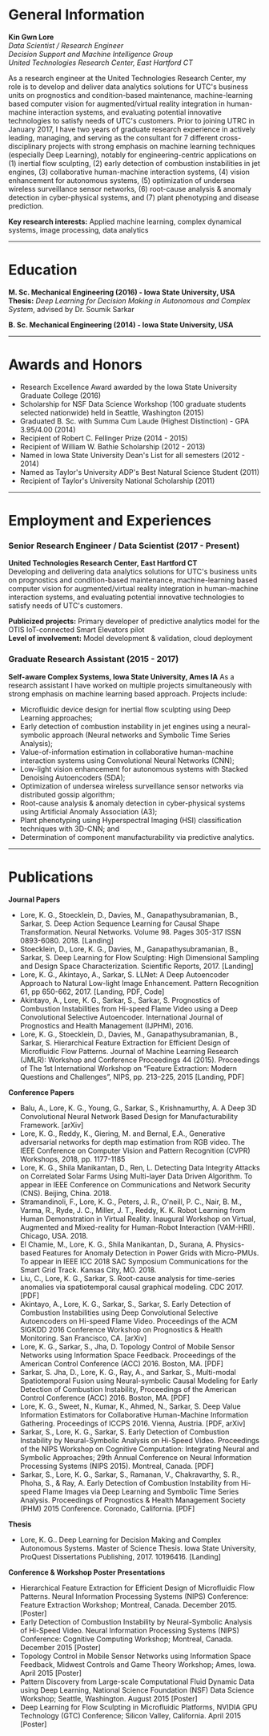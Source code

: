# General Information

**Kin Gwn Lore**  
*Data Scientist / Research Engineer  
Decision Support and Machine Intelligence Group  
United Technologies Research Center, East Hartford CT*  

As a research engineer at the United Technologies Research Center, my role is to develop and deliver data analytics solutions for UTC's business units on prognostics and condition-based maintenance, machine-learning based computer vision for augmented/virtual reality integration in human-machine interaction systems, and evaluating potential innovative technologies to satisfy needs of UTC's customers. Prior to joining UTRC in January 2017, I have two years of graduate research experience in actively leading, managing, and serving as the consultant for 7 different cross-disciplinary projects with strong emphasis on machine learning techniques (especially Deep Learning), notably for engineering-centric applications on (1) inertial flow sculpting, (2) early detection of combustion instabilities in jet engines, (3) collaborative human-machine interaction systems, (4) vision enhancement for autonomous systems, (5) optimization of undersea wireless surveillance sensor networks, (6) root-cause analysis & anomaly detection in cyber-physical systems, and (7) plant phenotyping and disease prediction.

**Key research interests:** ​Applied machine learning, complex dynamical systems, image processing, data analytics

-----

# Education

**M. Sc. Mechanical Engineering (2016) - Iowa State University, USA**  
**Thesis:** *Deep Learning for Decision Making in Autonomous and Complex System*, advised by Dr. Soumik Sarkar

**B. Sc. Mechanical Engineering (2014) - Iowa State University, USA**

-----

# Awards and Honors
- Research Excellence Award awarded by the Iowa State University Graduate College (2016)
- Scholarship for NSF Data Science Workshop (100 graduate students selected nationwide) held in Seattle, Washington (2015)
- Graduated B. Sc. with Summa Cum Laude (Highest Distinction) - GPA 3.95/4.00 (2014)
- Recipient of Robert C. Fellinger Prize (2014 - 2015)
- Recipient of William W. Bathie Scholarship (2012 - 2013)
- Named in Iowa State University Dean's List for all semesters (2012 - 2014)​
- Named as Taylor's University ADP's Best Natural Science Student (2011)
- Recipient of Taylor's University National Scholarship (2011)

-----

# Employment and Experiences

### Senior Research Engineer / Data Scientist (2017 - Present)  
**United Technologies Research Center, East Hartford CT**  
Developing and delivering data analytics solutions for UTC's business units on prognostics and condition-based maintenance, machine-learning based computer vision for augmented/virtual reality integration in human-machine interaction systems, and evaluating potential innovative technologies to satisfy needs of UTC's customers.

**Publicized projects:** Primary developer of predictive analytics model for the OTIS IoT-connected Smart Elevators pilot  
**Level of involvement:** Model development & validation, cloud deployment  

### Graduate Research Assistant (2015 - 2017)
**Self-aware Complex Systems, Iowa State University, Ames IA**
As a research assistant I have worked on multiple projects simultaneously with strong emphasis on machine learning based approach. Projects include:
- Microfluidic device design for inertial flow sculpting using Deep Learning approaches;
- Early detection of combustion instability in jet engines using a neural-symbolic approach (Neural networks and Symbolic Time Series Analysis);
- Value-of-information estimation in collaborative human-machine interaction systems using Convolutional Neural Networks (CNN);
- Low-light vision enhancement for autonomous systems with Stacked Denoising Autoencoders (SDA);
- Optimization of undersea wireless surveillance sensor networks via distributed gossip algorithm;
- Root-cause analysis & anomaly detection in cyber-physical systems using Artificial Anomaly Association (A3);
- Plant phenotyping using Hyperspectral Imaging (HSI) classification techniques with 3D-CNN; and
- Determination of component manufacturability via predictive analytics.

-----

# Publications

**Journal Papers**  
- Lore, K. G., Stoecklein, D., Davies, M., Ganapathysubramanian, B., Sarkar, S. Deep Action Sequence Learning for Causal Shape Transformation. Neural Networks. Volume 98. Pages 305-317 ISSN 0893-6080. 2018. [Landing]
- Stoecklein, D., Lore, K. G., Davies, M., Ganapathysubramanian, B., Sarkar, S. Deep Learning for Flow Sculpting: High Dimensional Sampling and Design Space Characterization. Scientific Reports, 2017. [Landing]
- Lore, K. G., Akintayo, A., Sarkar, S. LLNet: A Deep Autoencoder Approach to Natural Low-light Image Enhancement. Pattern Recognition 61, pp 650-662, 2017. [Landing, PDF, Code]
- Akintayo, A., Lore, K. G., Sarkar, S., Sarkar, S. ​Prognostics of Combustion Instabilities from Hi-speed Flame Video using a Deep Convolutional Selective Autoencoder. International Journal of Prognostics and Health Management (IJPHM), 2016.
- Lore, K. G., Stoecklein, D., Davies, M., Ganapathysubramanian, B., Sarkar, S. Hierarchical Feature Extraction for Efficient Design of Microfluidic Flow Patterns. Journal of Machine Learning Research (JMLR): Workshop and Conference Proceedings 44 (2015). Proceedings of The 1st International Workshop on “Feature Extraction: Modern Questions and Challenges”, NIPS, pp. 213–225, 2015 [Landing, PDF]

**Conference Papers**  
- Balu, A., Lore, K. G., Young, G., Sarkar, S., Krishnamurthy, A. A Deep 3D Convolutional Neural Network Based Design for Manufacturability Framework. [arXiv]​
- Lore, K. G., Reddy, K., Giering, M. and Bernal, E.A., Generative adversarial networks for depth map estimation from RGB video. The IEEE Conference on Computer Vision and Pattern Recognition (CVPR) Workshops, 2018, pp. 1177-1185
- Lore, K. G., Shila Manikantan, D., Ren, L. Detecting Data Integrity Attacks on Correlated Solar Farms Using Multi-layer Data Driven Algorithm. To appear in IEEE Conference on Communications and Network Security (CNS). Beijing, China. 2018.
- Stramandinoli, F., Lore, K. G., Peters, J. R., O'neill, P. C., Nair, B. M., Varma, R., Ryde, J. C., Miller, J. T., Reddy, K. K. Robot Learning from Human Demonstration in Virtual Reality. Inaugural Workshop on Virtual, Augmented and Mixed-reality for Human-Robot Interaction (VAM-HRI). Chicago, USA. 2018.
- El Chamie, M., Lore, K. G., Shila Manikantan, D., Surana, A. Physics-based Features for Anomaly Detection in Power Grids with Micro-PMUs. To appear in IEEE ICC 2018 SAC Symposium Communications for the Smart Grid Track. Kansas City, MO. 2018.
- Liu, C., Lore, K. G., Sarkar, S. Root-cause analysis for time-series anomalies via spatiotemporal causal graphical modeling. CDC 2017. [PDF]
- Akintayo, A., Lore, K. G., Sarkar, S., Sarkar, S. Early Detection of Combustion Instabilities using Deep Convolutional Selective Autoencoders on Hi-speed Flame Video. Proceedings of the ACM SIGKDD 2016 Conference Workshop on Prognostics & Health Monitoring. San Francisco, CA. [arXiv]
- Lore, K. G., Sarkar, S., Jha, D. Topology Control of Mobile Sensor Networks using Information Space Feedback. Proceedings of the American Control Conference (ACC) 2016. Boston, MA. [PDF]
- Sarkar, S. Jha, D., Lore, K. G., Ray, A., and Sarkar, S., Multi-modal Spatiotemporal Fusion using Neural-symbolic Causal Modeling for Early Detection of Combustion Instability, Proceedings of the American Control Conference (ACC) 2016. Boston, MA. [PDF]
- Lore, K. G., Sweet, N., Kumar, K., Ahmed, N., Sarkar, S. Deep Value Information Estimators for Collaborative Human-Machine Information Gathering. Proceedings of ICCPS 2016. Vienna, Austria. [PDF, arXiv]
- Sarkar, S., Lore, K. G., Sarkar, S. Early Detection of Combustion Instability by Neural-Symbolic Analysis on Hi-Speed Video. Proceedings of the NIPS Workshop on Cognitive Computation: Integrating Neural and Symbolic Approaches; 29th Annual Conference on Neural Information Processing Systems (NIPS 2015). Montreal, Canada. [PDF]
- Sarkar, S., Lore, K. G., Sarkar, S., Ramanan, V., Chakravarthy, S. R., Phoha, S., & Ray, A. Early Detection of Combustion Instability from Hi-speed Flame Images via Deep Learning and Symbolic Time Series Analysis. Proceedings of Prognostics & Health Management Society (PHM) 2015 Conference. Coronado, California. [PDF]

**Thesis**  
- Lore, K. G.. Deep Learning for Decision Making and Complex Autonomous Systems. Master of Science Thesis. Iowa State University, ProQuest Dissertations Publishing, 2017. 10196416. [Landing]

**Conference & Workshop Poster Presentations**  
- Hierarchical Feature Extraction for Efficient Design of Microfluidic Flow Patterns. Neural Information Processing Systems (NIPS) Conference: Feature Extraction Workshop; Montreal, Canada. December 2015. [Poster]
- Early Detection of Combustion Instability by Neural-Symbolic Analysis of Hi-Speed Video. Neural Information Processing Systems (NIPS) Conference: Cognitive Computing Workshop; Montreal, Canada. December 2015  [Poster]
- Topology Control in Mobile Sensor Networks using Information Space Feedback, Midwest Controls and Game Theory Workshop; Ames, Iowa. April 2015 [Poster]
- Pattern Discovery from Large-scale Computational Fluid Dynamic Data using Deep Learning, National Science Foundation (NSF) Data Science Workshop; Seattle, Washington. August 2015 [Poster]
- Deep Learning for Flow Sculpting in Microfluidic Platforms, NVIDIA GPU Technology (GTC) Conference; Silicon Valley, California. April 2015 [Poster]
